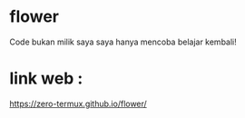 # flower
Code bukan milik saya saya hanya mencoba belajar kembali!
# link web :
https://zero-termux.github.io/flower/

